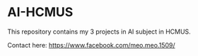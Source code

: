 # AI-HCMUS

This repository contains my 3 projects in AI subject in HCMUS.

Contact here: https://www.facebook.com/meo.meo.1509/
